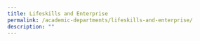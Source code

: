 ```yaml
---
title: Lifeskills and Enterprise
permalink: /academic-departments/lifeskills-and-enterprise/
description: ""
---
```

